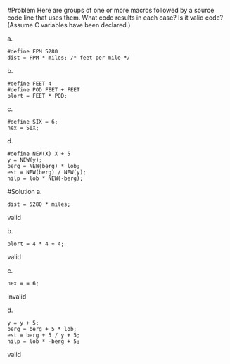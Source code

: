 #Problem
Here are groups of one or more macros followed by a source code line that uses them.
What code results in each case? Is it valid code? (Assume C variables have been declared.)

a.

```
#define FPM 5280
dist = FPM * miles; /* feet per mile */
```

b.

```
#define FEET 4
#define POD FEET + FEET
plort = FEET * POD;
```

c.

```
#define SIX = 6;
nex = SIX;
```

d.

```
#define NEW(X) X + 5
y = NEW(y);
berg = NEW(berg) * lob;
est = NEW(berg) / NEW(y);
nilp = lob * NEW(-berg);
```

#Solution
a.
```
dist = 5280 * miles;
```
valid


b.
```
plort = 4 * 4 + 4;
```
valid

c.
```
nex = = 6;
```
invalid 

d.
```
y = y + 5;
berg = berg + 5 * lob;
est = berg + 5 / y + 5;
nilp = lob * -berg + 5;
```
valid


